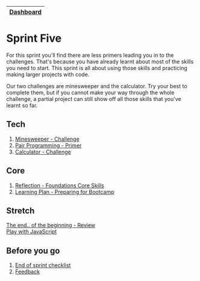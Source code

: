 [Dashboard](../README.md)|
---|

# Sprint Five

For this sprint you'll find there are less primers leading you in to the challenges. That's because you have already learnt about most of the skills you need to start. This sprint is all about using those skills and practicing making larger projects with code.

Our two challenges are minesweeper and the calculator. Try your best to complete them, but if you cannot make your way through the whole challenge, a partial project can still show off all those skills that you've learnt so far.

## Tech

1. [Minesweeper - Challenge](js-minesweeper.md)
2. [Pair Programming - Primer](pair-programming.md)
3. [Calculator - Challenge](js-calculator.md)

## Core 

1. [Reflection - Foundations Core Skills](core-sprint5-reflection.md)
2. [Learning Plan - Preparing for Bootcamp](core-learning-plans.md)


## Stretch
[The end.. of the beginning - Review](the-beginning.md)\
[Play with JavaScript](js-have-fun.md)


## Before you go
1. [End of sprint checklist](end-of-sprint-5-checklist.md) 
2. [Feedback](../resources/feedback.md) 

